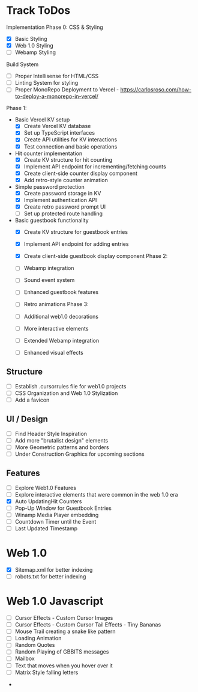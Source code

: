 # Track ToDos


Implementation
Phase 0: CSS & Styling
- [X] Basic Styling
- [X] Web 1.0 Styling
- [ ] Webamp Styling

Build System
- [ ] Proper Intellisense for HTML/CSS
- [ ] Linting System for styling
- [ ] Proper MonoRepo Deployment to Vercel - https://carlosroso.com/how-to-deploy-a-monorepo-in-vercel/

Phase 1:
- Basic Vercel KV setup
    - [X] Create Vercel KV database
    - [X] Set up TypeScript interfaces
    - [X] Create API utilities for KV interactions
    - [X] Test connection and basic operations
- Hit counter implementation
    - [X] Create KV structure for hit counting
    - [X] Implement API endpoint for incrementing/fetching counts
    - [X] Create client-side counter display component
    - [X] Add retro-style counter animation
- Simple password protection
    - [X] Create password storage in KV
    - [X] Implement authentication API
    - [X] Create retro password prompt UI
    - [ ] Set up protected route handling
- Basic guestbook functionality
    - [X] Create KV structure for guestbook entries
    - [X] Implement API endpoint for adding entries
    - [X] Create client-side guestbook display component
Phase 2:
    - [ ] Webamp integration
    - [ ] Sound event system
    - [ ] Enhanced guestbook features
    - [ ] Retro animations
Phase 3:
    - [ ] Additional web1.0 decorations
    - [ ] More interactive elements
    - [ ] Extended Webamp integration
    - [ ] Enhanced visual effects



## Structure
- [ ] Establish .cursorrules file for web1.0 projects
- [ ] CSS Organization and Web 1.0 Stylization
- [ ] Add a favicon

## UI / Design
- [ ] Find Header Style Inspiration
- [ ] Add more "brutalist design" elements
- [ ] More Geometric patterns and borders
- [ ] Under Construction Graphics for upcoming sections

## Features
- [ ] Explore Web1.0 Features
- [ ] Explore interactive elements that were common in the web 1.0 era
- [X] Auto UpdatingHit Counters
- [ ] Pop-Up Window for Guestbook Entries
- [ ] Winamp Media Player embedding
- [ ] Countdown Timer until the Event
- [ ] Last Updated Timestamp

# Web 1.0
- [X] Sitemap.xml for better indexing
- [ ] robots.txt for better indexing

# Web 1.0 Javascript
- [ ] Cursor Effects - Custom Cursor Images
- [ ] Cursor Effects - Custom Cursor Tail Effects - Tiny Bananas
- [ ] Mouse Trail creating a snake like pattern
- [ ] Loading Animation
- [ ] Random Quotes
- [ ] Random Playing of GBBITS messages
- [ ] Mailbox
- [ ] Text that moves when you hover over it
- [ ] Matrix Style falling letters
-